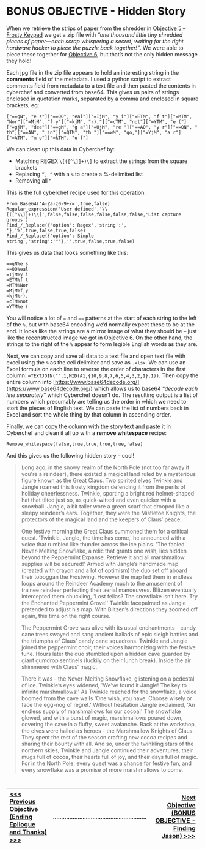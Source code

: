 # BONUS OBJECTIVE - Hidden Story #


When we retrieve the strips of paper from the shredder in [Objective 5 – Frosty Keypad](OBJECTIVE%2005%20-%20Frosty%20Keypad.md) we get a zip file with _“one thousand little tiny shredded pieces of paper—each scrap whispering a secret, waiting for the right hardware hacker to piece the puzzle back together!”_.  We were able to piece these together for [Objective 6](OBJECTIVE%2006%20-%20Hardware%20Hacking%20101%20(Part%201).md), but that’s not the only hidden message they hold!

Each jpg file in the zip file appears to hold an interesting string in the **comments** field of the metadata.  I used a python script to extract comments field from metadata to a text file and then pasted the contents in cyberchef and converted from base64.  This gives us pairs of strings enclosed in quotation marks, separated by a comma and enclosed in square brackets, eg:
```
["==gN", "e s"]["==QO", "eal"]["=IjM", "y i"]["=ETM", "f t"]["=MTM", "Nor"]["=MjM", "f y"]["=kjM", "r),"]["=cTM", "not"]["=YTM", "e ("]["=gjM", "dee"]["==gM", "g a"]["=UjM", "re "]["==AO", "y r"]["==QN", " th"]["==AN", " in"]["=QTM", "th "]["==wM", "go,"]["=YjM", "a r"]["=ATM", "m o"]["=kTM", "o f"]
```

We can clean up this data in Cyberchef by:
-	Matching REGEX ``\[([^\]]+)\]`` to extract the strings from the square brackets
-	Replacing `“, “` with a `%` to create a %-delimited list
-	Removing all `“`
  
This is the full cyberchef recipe used for this operation:
```cyberchef
From_Base64('A-Za-z0-9+/=',true,false)
Regular_expression('User defined','\\[([^\\]]+)\\]',false,false,false,false,false,false,'List capture groups')
Find_/_Replace({'option':'Regex','string':', '},'%',true,false,true,false)
Find_/_Replace({'option':'Simple string','string':'"'},'',true,false,true,false)
```

This gives us data that looks something like this:
```
==gN%e s
==QO%eal
=IjM%y i
=ETM%f t
=MTM%Nor
=MjM%f y
=kjM%r),
=cTM%not
=YTM%e (
```

You will notice a lot of `=` and `==` patterns at the start of each string to the left of the `%`, but with base64 encoding we’d normally expect these to be at the end.  It looks like the strings are a mirror image of what they should be – just like the reconstructed image we got in Objective 6.  On the other hand, the strings to the right of the `%` appear to form legible English words as they are.

Next, we can copy and save all data to a text file and open text file with excel using the `%` as the cell delimiter and save as `.xlsx`.  We can use an Excel formula on each line to reverse the order of characters in the first column: ``=TEXTJOIN("",1,MID(A1,{10,9,8,7,6,5,4,3,2,1},1))``. Then copy the entire column into [https://www.base64decode.org/](https://www.base64decode.org/) which allows us to base64 “_decode each line separately_” which Cyberchef doesn’t do.  The resulting output is a list of numbers which presumably are telling us the order in which we need to stort the pieces of English text.  We can paste the list of numbers back in Excel and sort the whole thing by that column in ascending order.

Finally, we can copy the column with the story text and paste it in Cyberchef and clean it all up with a **remove whitespace** recipe:
```cyberchef
Remove_whitespace(false,true,true,true,true,false)
```

And this gives us the following hidden story – cool!


>Long ago, in the snowy realm of the North Pole (not too far away if you're a reindeer), there existed a magical land ruled by a mysterious figure known as the Great Claus. Two spirited elves Twinkle and Jangle roamed this frosty kingdom defending it from the perils of holiday cheerlessness. Twinkle, sporting a bright red helmet-shaped hat that tilted just so, as quick-witted and even quicker with a snowball. Jangle, a bit taller wore a green scarf that drooped like a sleepy reindeer’s ears. Together, they were the Mistletoe Knights, the protectors of the magical land and the keepers of Claus’ peace.
>
> One festive morning the Great Claus summoned them for a critical quest. 'Twinkle, Jangle, the time has come,' he announced with a voice that rumbled like thunder across the ice plains. 'The fabled Never-Melting Snowflake, a relic that grants one wish, lies hidden beyond the Peppermint Expanse. Retrieve it and all marshmallow supplies will be secured!' Armed with Jangle’s handmade map (created with crayon and a lot of optimism) the duo set off aboard their toboggan the Frostwing.
However the map led them in endless loops around the Reindeer Academy much to the amusement of trainee reindeer perfecting their aerial manoeuvres. Blitzen eventually intercepted them chuckling, 'Lost fellas? The snowflake isn’t here. Try the Enchanted Peppermint Grove!' Twinkle facepalmed as Jangle pretended to adjust his map. With Blitzen’s directions they zoomed off again, this time on the right course.
>
>The Peppermint Grove was alive with its usual enchantments - candy cane trees swayed and sang ancient ballads of epic sleigh battles and the triumphs of Claus’ candy cane squadrons. Twinkle and Jangle joined the peppermint choir, their voices harmonizing with the festive tune. Hours later the duo stumbled upon a hidden cave guarded by giant gumdrop sentinels (luckily on their lunch break). Inside the air shimmered with Claus’ magic.
>
>There it was - the Never-Melting Snowflake, glistening on a pedestal of ice. Twinkle’s eyes widened, 'We’ve found it Jangle! The key to infinite marshmallows!' As Twinkle reached for the snowflake, a voice boomed from the cave walls 'One wish, you have. Choose wisely or face the egg-nog of regret.' Without hesitation Jangle exclaimed, 'An endless supply of marshmallows for our cocoa!' The snowflake glowed, and with a burst of magic, marshmallows poured down, covering the cave in a fluffy, sweet avalanche. Back at the workshop, the elves were hailed as heroes - the Marshmallow Knights of Claus. They spent the rest of the season crafting new cocoa recipes and sharing their bounty with all. And so, under the twinkling stars of the northern skies, Twinkle and Jangle continued their adventures, their mugs full of cocoa, their hearts full of joy, and their days full of magic. For in the North Pole, every quest was a chance for festive fun, and every snowflake was a promise of more marshmallows to come.



 #
[<<< Previous Objective (Ending Epilogue and Thanks) >>>](_ENDING%20EPILOGUE%20%26%20THANKS%20.md)|.........................................................|[Next Objective (BONUS OBJECTIVE - Finding Jason) >>>](_BONUS%20OBJECTIVE%20-%20Finding%20Jason%20and%20the%20Docks%20Area.md) |
:-|--|-:

